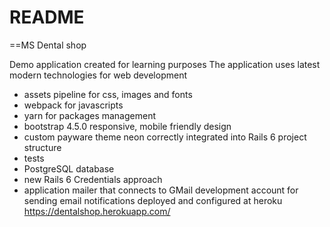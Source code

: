 # README

==MS Dental shop

Demo application created for learning purposes
The application uses latest modern technologies for web development 
 - assets pipeline for css, images and fonts
 - webpack for javascripts
 - yarn for packages management
 - bootstrap 4.5.0 responsive, mobile friendly design
 - custom payware theme neon correctly integrated into Rails 6 project structure
 - tests
 - PostgreSQL database
 - new Rails 6 Credentials approach
 - application mailer that connects to GMail development account for sending email notifications
deployed and configured at heroku https://dentalshop.herokuapp.com/